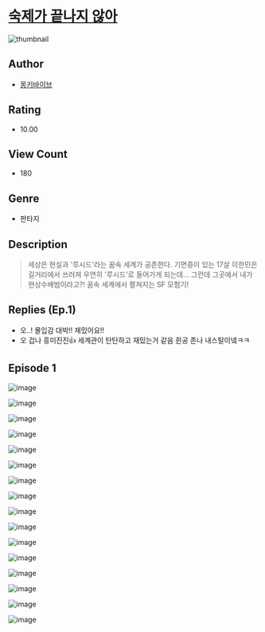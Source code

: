 # [숙제가 끝나지 않아](https://comic.naver.com/challenge/list?titleId=810669)
![thumbnail](https://image-comic.pstatic.net/user_contents_data/challenge_comic/2023/05/24/367012/upload_4049410285636903269_480x623.jpeg)

## Author
- [몽키바이브](https://comic.naver.com/artistTitle?id=367012)

## Rating
- 10.00

## View Count
- 180

## Genre
- 판타지

## Description
> 세상은 현실과 '루시드'라는 꿈속 세계가 공존한다. 기면증이 있는 17살 이한민은 길거리에서 쓰러져 우연히 '루시드'로 들어가게 되는데... 그런데 그곳에서 내가 현상수배범이라고?! 꿈속 세계에서 펼쳐지는 SF 모험기!

## Replies (Ep.1)
- 오..! 몰입감 대박!! 재밌어요!!
- 오 겁나 흥미진진👍 세계관이 탄탄하고 재밌는거 같음 쥔공 존나 내스탈이넼ㅋㅋ

## Episode 1
![image](https://image-comic.pstatic.net/user_contents_data/challenge_comic/2023/05/24/367012/upload_7017796123162600294.jpeg)

![image](https://image-comic.pstatic.net/user_contents_data/challenge_comic/2023/05/24/367012/upload_7292282603983824229.jpeg)

![image](https://image-comic.pstatic.net/user_contents_data/challenge_comic/2023/05/24/367012/upload_7306640017510850917.jpeg)

![image](https://image-comic.pstatic.net/user_contents_data/challenge_comic/2023/05/24/367012/upload_4064043896314029369.jpeg)

![image](https://image-comic.pstatic.net/user_contents_data/challenge_comic/2023/05/24/367012/upload_7365980470945932599.jpeg)

![image](https://image-comic.pstatic.net/user_contents_data/challenge_comic/2023/05/24/367012/upload_7148114419450732852.jpeg)

![image](https://image-comic.pstatic.net/user_contents_data/challenge_comic/2023/05/24/367012/upload_7004844790279911481.jpeg)

![image](https://image-comic.pstatic.net/user_contents_data/challenge_comic/2023/05/24/367012/upload_7233733416550819172.jpeg)

![image](https://image-comic.pstatic.net/user_contents_data/challenge_comic/2023/05/24/367012/upload_7293634817746416951.jpeg)

![image](https://image-comic.pstatic.net/user_contents_data/challenge_comic/2023/05/24/367012/upload_4123098463908357429.jpeg)

![image](https://image-comic.pstatic.net/user_contents_data/challenge_comic/2023/05/24/367012/upload_7306300053515417652.jpeg)

![image](https://image-comic.pstatic.net/user_contents_data/challenge_comic/2023/05/24/367012/upload_3990533856036139571.jpeg)

![image](https://image-comic.pstatic.net/user_contents_data/challenge_comic/2023/05/24/367012/upload_3833798267240866150.jpeg)

![image](https://image-comic.pstatic.net/user_contents_data/challenge_comic/2023/05/24/367012/upload_3906653196251325744.jpeg)

![image](https://image-comic.pstatic.net/user_contents_data/challenge_comic/2023/05/24/367012/upload_3834078638374413157.jpeg)

![image](https://image-comic.pstatic.net/user_contents_data/challenge_comic/2023/05/24/367012/upload_3546929090725426233.jpeg)
